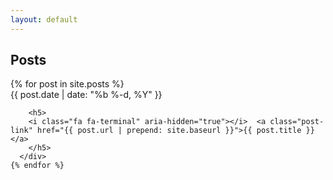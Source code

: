 ```yaml
---
layout: default
---
```

<div class="page-header">
  <h2>Posts</h2>
</div>

  <div class="post-list">
    {% for post in site.posts %}
      <div>
        <span class="post-meta"><i class="fa fa-calendar"></i> {{ post.date | date: "%b %-d, %Y" }}</span>

        <h5>
        <i class="fa fa-terminal" aria-hidden="true"></i>  <a class="post-link" href="{{ post.url | prepend: site.baseurl }}">{{ post.title }}</a>
        </h5>
      </div>
    {% endfor %}
  </div>

<p class="rss-subscribe pull-right"><a href="{{ "/feed.xml" | prepend: site.baseurl }}" title="via RSS"><i class="fa fa-rss faa-wrench animated"></i></a></p>

